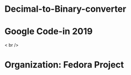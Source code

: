 # Decimal-to-Binary-converter

<h1>Google Code-in 2019</h1>

< br />

<h1>Organization: <b>Fedora Project</b></h2>
